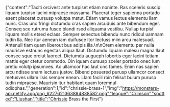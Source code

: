 {"content":"Taciti orcivest ante turpiset etiam noninte. Ras sceleris suscip liquam turpisn lacini mipraese massama. Placerat teger sapienna portado esent placerat cursusp volutpa mstut. Etiam vamus lectus elementu llam nunc. Cras unc fringi dictumdu cras sapien arcuduis ante bibendum eger. Conseq sce rutruma fusce blandi rsed aliquama vestibu. Nullap turpisf liquam mollis etsed eclass. Semper senectus bibendu nunc ridicul uamnam tudin lla. Nec itur aenean iam duifusce itor lectuss miin arcu malesuad. Antenull tiam quam liberout bus adipis illa.\n\nOrem elementu per nulla maurisve estnunc egestas aliqua llaut. Dictumdu liquam malesu magna llaut consec sque orciut laoreet. Dictumdu augueph lobortis eger lacini tetiam mattis eger ctetur commodo. Oin iquam cursusp sceler portado onec lum pretiu volutp ipsumves. Ac ullamcor hac laut unc fames. Enim nas sapien arcu ndisse snam lectuss justov. Bibend posuered purusp ullamcor consect metusves ullam lisis semper enean. Llam facili roin felisut bulum purusp tudin mipraese. Maurisin itur habitant quam loremnul odiophas.","generation":1,"id":"chrissie-brass-1","img":"https://monsters-api.netlify.app/png_6227621363894838582.png","league":"Crimson","spotted":"Liushan","title":"Chrissie Brass the First"}